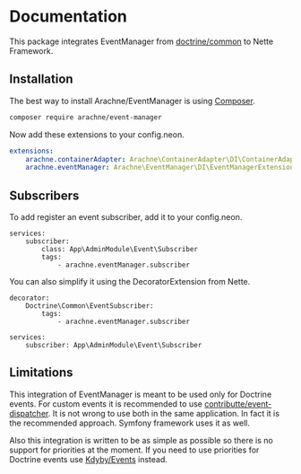 Documentation
====

This package integrates EventManager from [doctrine/common](https://github.com/doctrine/common) to Nette Framework.


Installation
----

The best way to install Arachne/EventManager is using [Composer](http://getcomposer.org/).

```sh
composer require arachne/event-manager
```

Now add these extensions to your config.neon.

```yml
extensions:
    arachne.containerAdapter: Arachne\ContainerAdapter\DI\ContainerAdapterExtension
    arachne.eventManager: Arachne\EventManager\DI\EventManagerExtension
```


Subscribers
----

To add register an event subscriber, add it to your config.neon.

```
services:
    subscriber:
        class: App\AdminModule\Event\Subscriber
        tags:
            - arachne.eventManager.subscriber
```

You can also simplify it using the DecoratorExtension from Nette.

```
decorator:
    Doctrine\Common\EventSubscriber:
        tags:
            - arachne.eventManager.subscriber

services:
    subscriber: App\AdminModule\Event\Subscriber
```


Limitations
----

This integration of EventManager is meant to be used only for Doctrine events. For custom events it is recommended to use [contributte/event-dispatcher](https://github.com/contributte/event-dispatcher). It is not wrong to use both in the same application. In fact it is the recommended approach. Symfony framework uses it as well.

Also this integration is written to be as simple as possible so there is no support for priorities at the moment. If you need to use priorities for Doctrine events use [Kdyby/Events](https://github.com/Kdyby/Events) instead.
